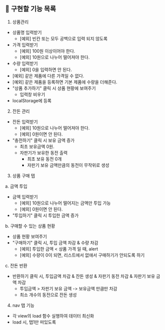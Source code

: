 ## 📌 구현할 기능 목록

1. 상품관리

- 상품명 입력받기
  - [예외] 빈칸 또는 모두 공백으로 입력 되지 않도록
- 가격 입력받기
  - [예외] 100원 이상이어야 한다.
  - [예외] 10원으로 나누어 떨어져야 한다.
- 수량 입력받기
  - [예외] 0을 입력하면 안 된다.
- [예외] 같은 제품에 다른 가격일 수 없다.
- [예외] 같은 제품을 등록하면 기본 제품에 수량을 더해준다.
- "상품 추가하기" 클릭 시 상품 현황에 보여주기
  - 입력창 비우기
- localStorage에 등록

2. 잔돈 관리

- 잔돈 입력받기
  - [예외] 10원으로 나누어 떨어져야 한다.
  - [예외] 0원이면 안 된다.
- "충전하기" 클릭 시 보유 금액 증가
  - 최초 보유금액 0원.
  - 자판기가 보유한 동전 출력
    - 최초 보유 동전 0개
    - 자판기 보유 금액만큼의 동전이 무작위로 생성

3. 상품 구매 탭

a. 금액 투입

- 금액 입력받기
  - [예외] 10원으로 나누어 떨어지는 금액만 투입 가능
  - [예외] 0원이면 안 된다.
- "투입하기" 클릭 시 투입한 금액 증가

b. 구매할 수 있는 상품 현황

- 상품 현황 보여주기
- "구매하기" 클릭 시, 투입 금액 차감 & 수량 차감
  - [예외] 투입한 금액 < 상품 가격 일 때, alert
  - [예외] 수량이 0이 되면, 리스트에서 없애서 구매하기가 안되도록 하기

c. 잔돈 반환

- 반환하기 클릭 시, 투입금액 차감 & 잔돈 생성 & 자판기 동전 차감 & 자판기 보유 금액 차감
  - 투입금액 > 자판기 보유 금액 -> 보유금액 만큼만 차감
  - 최소 개수의 동전으로 잔돈 생성

4. nav 탭 기능

- 각 view의 load 함수 실행하여 데이터 최신화
- load 시, 탭1만 떠있도록
